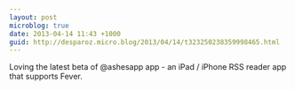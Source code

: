 ```yaml
---
layout: post
microblog: true
date: 2013-04-14 11:43 +1000
guid: http://desparoz.micro.blog/2013/04/14/t323250238359998465.html
---
```

Loving the latest beta of @ashesapp app - an iPad / iPhone RSS reader app that supports Fever.
